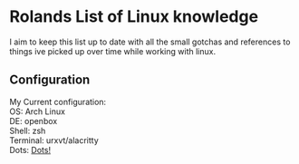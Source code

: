 # Rolands List of Linux knowledge
I aim to keep this list up to date with all the small gotchas and references to things ive 
picked up over time while working with linux.

## Configuration
My Current configuration:<br/>
OS: Arch Linux<br/>
DE: openbox<br/>
Shell: zsh<br/>
Terminal: urxvt/alacritty<br/>
Dots: [Dots!](https://github.com/RolandWarburton/dotfiles)
